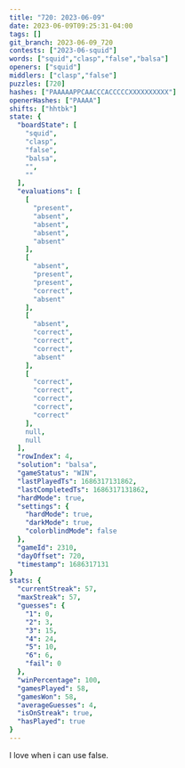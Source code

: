 ```yaml
---
title: "720: 2023-06-09"
date: 2023-06-09T09:25:31-04:00
tags: []
git_branch: 2023-06-09_720
contests: ["2023-06-squid"]
words: ["squid","clasp","false","balsa"]
openers: ["squid"]
middlers: ["clasp","false"]
puzzles: [720]
hashes: ["PAAAAAPPCAACCCACCCCCXXXXXXXXXX"]
openerHashes: ["PAAAA"]
shifts: ["hhtbk"]
state: {
  "boardState": [
    "squid",
    "clasp",
    "false",
    "balsa",
    "",
    ""
  ],
  "evaluations": [
    [
      "present",
      "absent",
      "absent",
      "absent",
      "absent"
    ],
    [
      "absent",
      "present",
      "present",
      "correct",
      "absent"
    ],
    [
      "absent",
      "correct",
      "correct",
      "correct",
      "absent"
    ],
    [
      "correct",
      "correct",
      "correct",
      "correct",
      "correct"
    ],
    null,
    null
  ],
  "rowIndex": 4,
  "solution": "balsa",
  "gameStatus": "WIN",
  "lastPlayedTs": 1686317131862,
  "lastCompletedTs": 1686317131862,
  "hardMode": true,
  "settings": {
    "hardMode": true,
    "darkMode": true,
    "colorblindMode": false
  },
  "gameId": 2310,
  "dayOffset": 720,
  "timestamp": 1686317131
}
stats: {
  "currentStreak": 57,
  "maxStreak": 57,
  "guesses": {
    "1": 0,
    "2": 3,
    "3": 15,
    "4": 24,
    "5": 10,
    "6": 6,
    "fail": 0
  },
  "winPercentage": 100,
  "gamesPlayed": 58,
  "gamesWon": 58,
  "averageGuesses": 4,
  "isOnStreak": true,
  "hasPlayed": true
}
---
```

<!-- more -->
I love when i can use false. 
